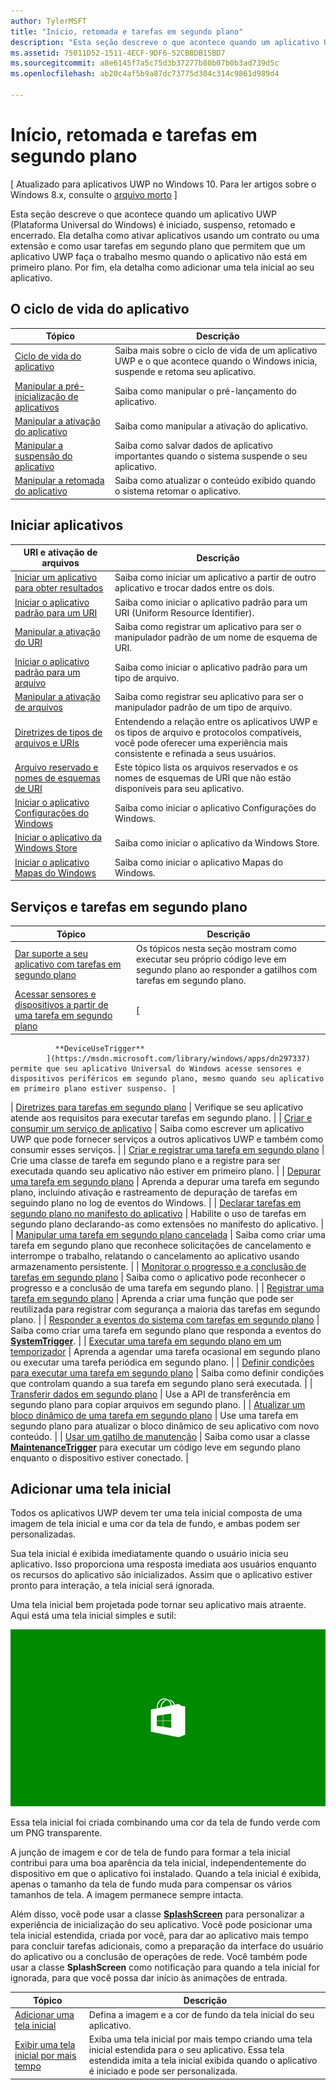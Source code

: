 ```yaml
---
author: TylerMSFT
title: "Início, retomada e tarefas em segundo plano"
description: "Esta seção descreve o que acontece quando um aplicativo UWP (Plataforma Universal do Windows) é iniciado, suspenso, retomado e encerrado."
ms.assetid: 75011D52-1511-4ECF-9DF6-52CBBDB15BD7
ms.sourcegitcommit: a8e6145f7a5c75d3b37277b80b07b0b3ad739d5c
ms.openlocfilehash: ab20c4af5b9a87dc73775d304c314c9861d989d4

---
```


# Início, retomada e tarefas em segundo plano


\[ Atualizado para aplicativos UWP no Windows 10. Para ler artigos sobre o Windows 8.x, consulte o [arquivo morto](http://go.microsoft.com/fwlink/p/?linkid=619132) \]


Esta seção descreve o que acontece quando um aplicativo UWP (Plataforma Universal do Windows) é iniciado, suspenso, retomado e encerrado. Ela detalha como ativar aplicativos usando um contrato ou uma extensão e como usar tarefas em segundo plano que permitem que um aplicativo UWP faça o trabalho mesmo quando o aplicativo não está em primeiro plano. Por fim, ela detalha como adicionar uma tela inicial ao seu aplicativo.

## O ciclo de vida do aplicativo

| Tópico                                            | Descrição                                                                                                     |
|--------------------------------------------------|-----------------------------------------------------------------------------------------------------------------|
| [Ciclo de vida do aplicativo](app-lifecycle.md)               | Saiba mais sobre o ciclo de vida de um aplicativo UWP e o que acontece quando o Windows inicia, suspende e retoma seu aplicativo. |
| [Manipular a pré-inicialização de aplicativos](handle-app-prelaunch.md) | Saiba como manipular o pré-lançamento do aplicativo.                                                                              |
| [Manipular a ativação do aplicativo](activate-an-app.md)     | Saiba como manipular a ativação do aplicativo.                                                                             |
| [Manipular a suspensão do aplicativo](suspend-an-app.md)         | Saiba como salvar dados de aplicativo importantes quando o sistema suspende o seu aplicativo.                                 |
| [Manipular a retomada do aplicativo](resume-an-app.md)           | Saiba como atualizar o conteúdo exibido quando o sistema retomar o aplicativo.                                        |

 

## Iniciar aplicativos


| URI e ativação de arquivos                                                                         | Descrição                                                                                                                                                                |
|-------------------------------------------------------------------------------------------------|----------------------------------------------------------------------------------------------------------------------------------------------------------------------------|
| [Iniciar um aplicativo para obter resultados](how-to-launch-an-app-for-results.md)                               | Saiba como iniciar um aplicativo a partir de outro aplicativo e trocar dados entre os dois.                                                                                             |
| [Iniciar o aplicativo padrão para um URI](launch-default-app.md)                                      | Saiba como iniciar o aplicativo padrão para um URI (Uniform Resource Identifier).                                                                                               |
| [Manipular a ativação do URI](handle-uri-activation.md)                                              | Saiba como registrar um aplicativo para ser o manipulador padrão de um nome de esquema de URI.                                                                                          |
| [Iniciar o aplicativo padrão para um arquivo](launch-the-default-app-for-a-file.md)                      | Saiba como iniciar o aplicativo padrão para um tipo de arquivo.                                                                                                                       |
| [Manipular a ativação de arquivos](handle-file-activation.md)                                            | Saiba como registrar seu aplicativo para ser o manipulador padrão de um tipo de arquivo.                                                                                                  |
| [Diretrizes de tipos de arquivos e URIs](https://msdn.microsoft.com/library/windows/apps/hh700321) | Entendendo a relação entre os aplicativos UWP e os tipos de arquivo e protocolos compatíveis, você pode oferecer uma experiência mais consistente e refinada a seus usuários. |
| [Arquivo reservado e nomes de esquemas de URI](reserved-uri-scheme-names.md)                             | Este tópico lista os arquivos reservados e os nomes de esquemas de URI que não estão disponíveis para seu aplicativo.                                                                                |
| [Iniciar o aplicativo Configurações do Windows](launch-settings-app.md)                                      | Saiba como iniciar o aplicativo Configurações do Windows.                                                                                                                              |
| [Iniciar o aplicativo da Windows Store](launch-store-app.md)                                            | Saiba como iniciar o aplicativo da Windows Store.                                                                                                                                 |
| [Iniciar o aplicativo Mapas do Windows](launch-maps-app.md)                                              | Saiba como iniciar o aplicativo Mapas do Windows.                                                                                                                                  |

 

## Serviços e tarefas em segundo plano



| Tópico                                                                                                            | Descrição                                                                                                                                                                                   |
|------------------------------------------------------------------------------------------------------------------|-----------------------------------------------------------------------------------------------------------------------------------------------------------------------------------------------|
| [Dar suporte a seu aplicativo com tarefas em segundo plano](support-your-app-with-background-tasks.md)                             | Os tópicos nesta seção mostram como executar seu próprio código leve em segundo plano ao responder a gatilhos com tarefas em segundo plano.                                                       |
| [Acessar sensores e dispositivos a partir de uma tarefa em segundo plano](access-sensors-and-devices-from-a-background-task.md)       | [
              **DeviceUseTrigger**
            ](https://msdn.microsoft.com/library/windows/apps/dn297337) permite que seu aplicativo Universal do Windows acesse sensores e dispositivos periféricos em segundo plano, mesmo quando seu aplicativo em primeiro plano estiver suspenso. |
| [Diretrizes para tarefas em segundo plano](guidelines-for-background-tasks.md)                                           | Verifique se seu aplicativo atende aos requisitos para executar tarefas em segundo plano.                                                                                                                          |
| [Criar e consumir um serviço de aplicativo](how-to-create-and-consume-an-app-service.md)                                | Saiba como escrever um aplicativo UWP que pode fornecer serviços a outros aplicativos UWP e também como consumir esses serviços.                                                                                  |
| [Criar e registrar uma tarefa em segundo plano](create-and-register-a-background-task.md)                               | Crie uma classe de tarefa em segundo plano e a registre para ser executada quando seu aplicativo não estiver em primeiro plano.                                                                                                 |
| [Depurar uma tarefa em segundo plano](debug-a-background-task.md)                                                           | Aprenda a depurar uma tarefa em segundo plano, incluindo ativação e rastreamento de depuração de tarefas em seguindo plano no log de eventos do Windows.                                                                        |
| [Declarar tarefas em segundo plano no manifesto do aplicativo](declare-background-tasks-in-the-application-manifest.md) | Habilite o uso de tarefas em segundo plano declarando-as como extensões no manifesto do aplicativo.                                                                                                       |
| [Manipular uma tarefa em segundo plano cancelada](handle-a-cancelled-background-task.md)                                     | Saiba como criar uma tarefa em segundo plano que reconhece solicitações de cancelamento e interrompe o trabalho, relatando o cancelamento ao aplicativo usando armazenamento persistente.                                     |
| [Monitorar o progresso e a conclusão de tarefas em segundo plano](monitor-background-task-progress-and-completion.md)           | Saiba como o aplicativo pode reconhecer o progresso e a conclusão de uma tarefa em segundo plano.                                                                                                                     |
| [Registrar uma tarefa em segundo plano](register-a-background-task.md)                                                     | Aprenda a criar uma função que pode ser reutilizada para registrar com segurança a maioria das tarefas em segundo plano.                                                                                                  |
| [Responder a eventos do sistema com tarefas em segundo plano](respond-to-system-events-with-background-tasks.md)             | Saiba como criar uma tarefa em segundo plano que responda a eventos do [**SystemTrigger**](https://msdn.microsoft.com/library/windows/apps/br224839).                                                                         |
| [Executar uma tarefa em segundo plano em um temporizador](run-a-background-task-on-a-timer-.md)                                        | Aprenda a agendar uma tarefa ocasional em segundo plano ou executar uma tarefa periódica em segundo plano.                                                                                                          |
| [Definir condições para executar uma tarefa em segundo plano](set-conditions-for-running-a-background-task.md)                 | Saiba como definir condições que controlam quando a sua tarefa em segundo plano será executada.                                                                                                                  |
| [Transferir dados em segundo plano](https://msdn.microsoft.com/library/windows/apps/mt280377)                                           | Use a API de transferência em segundo plano para copiar arquivos em segundo plano.                                                                                                                              |
| [Atualizar um bloco dinâmico de uma tarefa em segundo plano](update-a-live-tile-from-a-background-task.md)                       | Use uma tarefa em segundo plano para atualizar o bloco dinâmico de seu aplicativo com novo conteúdo.                                                                                                                      |
| [Usar um gatilho de manutenção](use-a-maintenance-trigger.md)                                                       | Saiba como usar a classe [**MaintenanceTrigger**](https://msdn.microsoft.com/library/windows/apps/hh700517) para executar um código leve em segundo plano enquanto o dispositivo estiver conectado.                             |

 

## Adicionar uma tela inicial


Todos os aplicativos UWP devem ter uma tela inicial composta de uma imagem de tela inicial e uma cor da tela de fundo, e ambas podem ser personalizadas.

Sua tela inicial é exibida imediatamente quando o usuário inicia seu aplicativo. Isso proporciona uma resposta imediata aos usuários enquanto os recursos do aplicativo são inicializados. Assim que o aplicativo estiver pronto para interação, a tela inicial será ignorada.

Uma tela inicial bem projetada pode tornar seu aplicativo mais atraente. Aqui está uma tela inicial simples e sutil:

![uma captura de tela em escala de 75% da tela inicial da amostra de tela inicial.](images/regularsplashscreen.png)

Essa tela inicial foi criada combinando uma cor da tela de fundo verde com um PNG transparente.

A junção de imagem e cor de tela de fundo para formar a tela inicial contribui para uma boa aparência da tela inicial, independentemente do dispositivo em que o aplicativo foi instalado. Quando a tela inicial é exibida, apenas o tamanho da tela de fundo muda para compensar os vários tamanhos de tela. A imagem permanece sempre intacta.

Além disso, você pode usar a classe [**SplashScreen**](https://msdn.microsoft.com/library/windows/apps/br224763) para personalizar a experiência de inicialização do seu aplicativo. Você pode posicionar uma tela inicial estendida, criada por você, para dar ao aplicativo mais tempo para concluir tarefas adicionais, como a preparação da interface do usuário do aplicativo ou a conclusão de operações de rede. Você também pode usar a classe **SplashScreen** como notificação para quando a tela inicial for ignorada, para que você possa dar início às animações de entrada.

| Tópico                                                                          | Descrição                                                                                                                                                                                       |
|--------------------------------------------------------------------------------|---------------------------------------------------------------------------------------------------------------------------------------------------------------------------------------------------|
| [Adicionar uma tela inicial](add-a-splash-screen.md)                                 | Defina a imagem e a cor de fundo da tela inicial do seu aplicativo.                                                                                                                                          |
| [Exibir uma tela inicial por mais tempo](create-a-customized-splash-screen.md) | Exiba uma tela inicial por mais tempo criando uma tela inicial estendida para o seu aplicativo. Essa tela estendida imita a tela inicial exibida quando o aplicativo é iniciado e pode ser personalizada. |

 

 

 



<!--HONumber=Jun16_HO5-->


